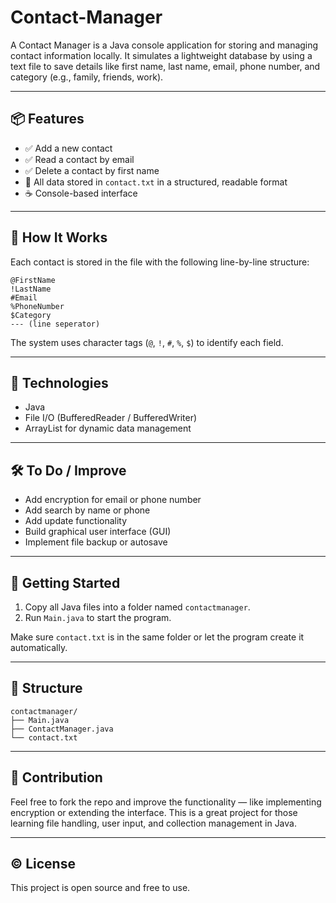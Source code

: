 # Contact-Manager
A Contact Manager is a Java console application for storing and managing contact information locally. It simulates a lightweight database by using a text file to save details like first name, last name, email, phone number, and category (e.g., family, friends, work).


---

## 📦 Features

- ✅ Add a new contact  
- ✅ Read a contact by email  
- ✅ Delete a contact by first name  
- 📂 All data stored in `contact.txt` in a structured, readable format  
- ☕ Console-based interface  

---

## 📌 How It Works

Each contact is stored in the file with the following line-by-line structure:
```
@FirstName
!LastName
#Email
%PhoneNumber
$Category
--- (line seperator)
```

The system uses character tags (`@`, `!`, `#`, `%`, `$`) to identify each field.

---

## 🔧 Technologies

- Java  
- File I/O (BufferedReader / BufferedWriter)  
- ArrayList for dynamic data management  

---

## 🛠 To Do / Improve

- Add encryption for email or phone number  
- Add search by name or phone  
- Add update functionality  
- Build graphical user interface (GUI)  
- Implement file backup or autosave  

---

## 🚀 Getting Started

1. Copy all Java files into a folder named `contactmanager`.
2. Run `Main.java` to start the program.

Make sure `contact.txt` is in the same folder or let the program create it automatically.

---

## 📁 Structure

```
contactmanager/
├── Main.java
├── ContactManager.java
└── contact.txt
```


---

## 🌟 Contribution

Feel free to fork the repo and improve the functionality — like implementing encryption or extending the interface. This is a great project for those learning file handling, user input, and collection management in Java.

---

## © License

This project is open source and free to use.

